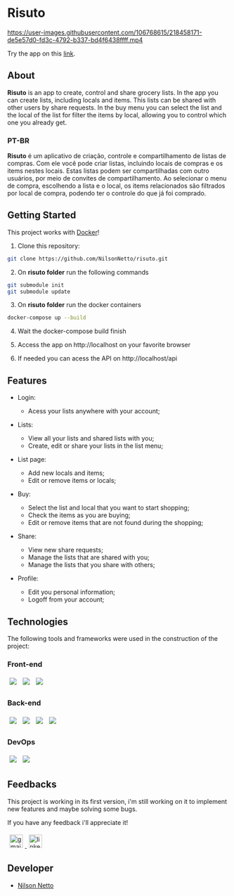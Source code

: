 # Risuto


https://user-images.githubusercontent.com/106768615/218458171-de5e57d0-fd3c-4792-b337-bd4f6438ffff.mp4


Try the app on this [link](http://risuto.sytes.net/).

## About

**Risuto** is an app to create, control and share grocery lists. In the app you can create lists, including locals and items. This lists can be shared with other users by share requests. In the buy menu you can select the list and the local of the list for filter the items by local, allowing you to control which one you already get.

### PT-BR

**Risuto** é um aplicativo de criação, controle e compartilhamento de listas de compras. Com ele você pode criar listas, incluindo locais de compras e os items nestes locais. Estas listas podem ser compartilhadas com outro usuários, por meio de convites de compartilhamento. Ao selecionar o menu de compra, escolhendo a lista e o local, os items relacionados são filtrados por local de compra, podendo ter o controle do que já foi comprado.

## Getting Started

This project works with [Docker](https://www.docker.com/resources/what-container/)!

1. Clone this repository:

```bash
git clone https://github.com/NilsonNetto/risuto.git
```

2. On **risuto folder** run the following commands

```bash
git submodule init
git submodule update
```

3. On **risuto folder** run the docker containers

```bash
docker-compose up --build
```

4. Wait the docker-compose build finish

5. Access the app on http://localhost on your favorite browser

6. If needed you can acess the API on http://localhost/api

## Features

- Login:

  - Acess your lists anywhere with your account;

- Lists:

  - View all your lists and shared lists with you;
  - Create, edit or share your lists in the list menu;

- List page:

  - Add new locals and items;
  - Edit or remove items or locals;

- Buy:

  - Select the list and local that you want to start shopping;
  - Check the items as you are buying;
  - Edit or remove items that are not found during the shopping;

- Share:

  - View new share requests;
  - Manage the lists that are shared with you;
  - Manage the lists that you share with others;

- Profile:

  - Edit you personal information;
  - Logoff from your account;

## Technologies

The following tools and frameworks were used in the construction of the project:

### Front-end

<p>
  <img style='margin: 5px;' src='https://img.shields.io/badge/React-20232A?style=for-the-badge&logo=react&logoColor=61DAFB'>
  <img style='margin: 5px;' src='https://img.shields.io/badge/styled--components-DB7093?style=for-the-badge&logo=styled-components&logoColor=white'>
  <img style='margin: 5px;' src='https://img.shields.io/badge/JavaScript-323330?style=for-the-badge&logo=javascript&logoColor=F7DF1E'>
</p>

### Back-end

<p>
  <img style='margin: 5px;' src='https://img.shields.io/badge/Node.js-339933?style=for-the-badge&logo=nodedotjs&logoColor=white'>
  <img style='margin: 5px;' src='https://img.shields.io/badge/TypeScript-007ACC?style=for-the-badge&logo=typescript&logoColor=white'>
  <img style='margin: 5px;' src='https://img.shields.io/badge/Prisma-3982CE?style=for-the-badge&logo=Prisma&logoColor=white'>
  <img style='margin: 5px;' src='https://img.shields.io/badge/PostgreSQL-316192?style=for-the-badge&logo=postgresql&logoColor=white'>
</p>

### DevOps

<p>
  <img style='margin: 5px;' src='https://img.shields.io/badge/Docker-2CA5E0?style=for-the-badge&logo=docker&logoColor=white'>
  <img style='margin: 5px;' src='https://img.shields.io/badge/Amazon_AWS-FF9900?style=for-the-badge&logo=amazonaws&logoColor=white'>
</p>

## Feedbacks

This project is working in its first version, i'm still working on it to implement new features and maybe solving some bugs.

If you have any feedback i'll appreciate it!

<a href="mailto:eng.nilsonnetto@gmail.com" target="_blank">
  <img style='margin: 5px;' src="https://img.shields.io/static/v1?message=Gmail&logo=gmail&label=&color=D14836&logoColor=white&labelColor=&style=for-the-badge" height="30" alt="gmail logo"  />
</a>
<a href="https://www.linkedin.com/in/nilson-netto/" target="_blank">
  <img style='margin: 5px;' src="https://img.shields.io/static/v1?message=LinkedIn&logo=linkedin&label=&color=0077B5&logoColor=white&labelColor=&style=for-the-badge" height="30" alt="linkedin logo"  />
</a>

## Developer

- [Nilson Netto ](https://github.com/NilsonNetto)
